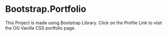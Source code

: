 # Bootstrap.Portfolio
This Project is made using Bootstrap Library.
Click on the Profile Link to visit the OG Vanilla CSS portfolio page. 
